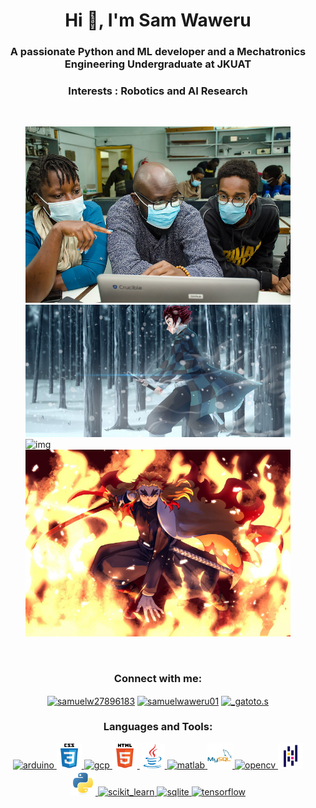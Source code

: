 <!DOCTYPE HTML>
<html>
<head>
  <meta charset="utf-8">
  <meta name="viewport" content="width=device-width, initial-scale=1.0">
  <link rel="stylesheet" type="text/css" href="style.css"> 
  </head>
 
<body> 
  <h1 align="center">Hi 👋, I'm Sam Waweru</h1>

  <h3 align="center">A passionate Python and ML developer and a Mechatronics Engineering Undergraduate at JKUAT</h3>

  <h3 align="center"> Interests : Robotics and AI Research </h3>
  
  <br>
  <base href="https://s3-us-west-2.amazonaws.com/s.cdpn.io/4273/">
  <div id="slider">
    <figure>
          <div class="slide">
              <img src="samBigData.jpg" alt="img"/>
          </div>
          <div class="slide">
              <img src="demonslayer github3.jfif" alt="img"/>
          </div>
          <div class="slide">
              <img src="TWIGA Hackathon @iLabAfrica By Kevin Ngumu  (59).JPG" alt="img"/>
          </div>
          <div class="slide">
              <img src="demonslayer github4.jpg" alt="img"/>
          </div>
    </figure>
      </div>
  <br>


  <h3 align="center">Connect with me:</h3>
  <p align="center">
  <a href="https://twitter.com/samuelw27896183" target="blank"><img align="center" src="https://raw.githubusercontent.com/rahuldkjain/github-profile-readme-generator/master/src/images/icons/Social/twitter.svg" alt="samuelw27896183" height="30" width="40" /></a>
  <a href="https://linkedin.com/in/samuelwaweru01" target="blank"><img align="center" src="https://raw.githubusercontent.com/rahuldkjain/github-profile-readme-generator/master/src/images/icons/Social/linked-in-alt.svg" alt="samuelwaweru01" height="30" width="40" /></a>
  <a href="https://instagram.com/_gatoto.s" target="blank"><img align="center" src="https://raw.githubusercontent.com/rahuldkjain/github-profile-readme-generator/master/src/images/icons/Social/instagram.svg" alt="_gatoto.s" height="30" width="40" /></a>
  </p>

  <h3 align="center">Languages and Tools:</h3>
  <p align="center"> <a href="https://www.arduino.cc/" target="_blank" rel="noreferrer"> <img src="https://cdn.worldvectorlogo.com/logos/arduino-1.svg" alt="arduino" width="40" height="40"/> </a> <a href="https://www.w3schools.com/css/" target="_blank" rel="noreferrer"> <img src="https://raw.githubusercontent.com/devicons/devicon/master/icons/css3/css3-original-wordmark.svg" alt="css3" width="40" height="40"/> </a> <a href="https://cloud.google.com" target="_blank" rel="noreferrer"> <img src="https://www.vectorlogo.zone/logos/google_cloud/google_cloud-icon.svg" alt="gcp" width="40" height="40"/> </a> <a href="https://www.w3.org/html/" target="_blank" rel="noreferrer"> <img src="https://raw.githubusercontent.com/devicons/devicon/master/icons/html5/html5-original-wordmark.svg" alt="html5" width="40" height="40"/> </a> <a href="https://www.java.com" target="_blank" rel="noreferrer"> <img src="https://raw.githubusercontent.com/devicons/devicon/master/icons/java/java-original.svg" alt="java" width="40" height="40"/> </a> <a href="https://www.mathworks.com/" target="_blank" rel="noreferrer"> <img src="https://upload.wikimedia.org/wikipedia/commons/2/21/Matlab_Logo.png" alt="matlab" width="40" height="40"/> </a> <a href="https://www.mysql.com/" target="_blank" rel="noreferrer"> <img src="https://raw.githubusercontent.com/devicons/devicon/master/icons/mysql/mysql-original-wordmark.svg" alt="mysql" width="40" height="40"/> </a> <a href="https://opencv.org/" target="_blank" rel="noreferrer"> <img src="https://www.vectorlogo.zone/logos/opencv/opencv-icon.svg" alt="opencv" width="40" height="40"/> </a> <a href="https://pandas.pydata.org/" target="_blank" rel="noreferrer"> <img src="https://raw.githubusercontent.com/devicons/devicon/2ae2a900d2f041da66e950e4d48052658d850630/icons/pandas/pandas-original.svg" alt="pandas" width="40" height="40"/> </a> <a href="https://www.python.org" target="_blank" rel="noreferrer"> <img src="https://raw.githubusercontent.com/devicons/devicon/master/icons/python/python-original.svg" alt="python" width="40" height="40"/> </a> <a href="https://scikit-learn.org/" target="_blank" rel="noreferrer"> <img src="https://upload.wikimedia.org/wikipedia/commons/0/05/Scikit_learn_logo_small.svg" alt="scikit_learn" width="40" height="40"/> </a> <a href="https://www.sqlite.org/" target="_blank" rel="noreferrer"> <img src="https://www.vectorlogo.zone/logos/sqlite/sqlite-icon.svg" alt="sqlite" width="40" height="40"/> </a> <a href="https://www.tensorflow.org" target="_blank" rel="noreferrer"> <img src="https://www.vectorlogo.zone/logos/tensorflow/tensorflow-icon.svg" alt="tensorflow" width="40" height="40"/> </a> </p>
  
    
</body>
</html>
